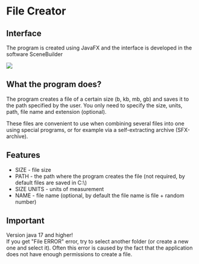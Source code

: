 # File Creator</br>

## Interface
The program is created using JavaFX and the interface is developed in the software SceneBuilder

![](https://i.imgur.com/V3MUCHH.png)

## What the program does?
The program creates a file of a certain size (b, kb, mb, gb) and saves it to the path specified by the user. You only need to specify the size, units, path, file name and extension (optional). 

These files are convenient to use when combining several files into one using special programs, or for example via a self-extracting archive (SFX-archive).

## Features 
- SIZE - file size
- PATH - the path where the program creates the file (not required, by default files are saved in C:\\\)
- SIZE UNITS - units of measurement
- NAME - file name (optional, by default the file name is file + random number)

## Important
Version java 17 and higher!</br>
If you get "File ERROR" error, try to select another folder (or create a new one and select it). Often this error is caused by the fact that the application does not have enough permissions to create a file.
